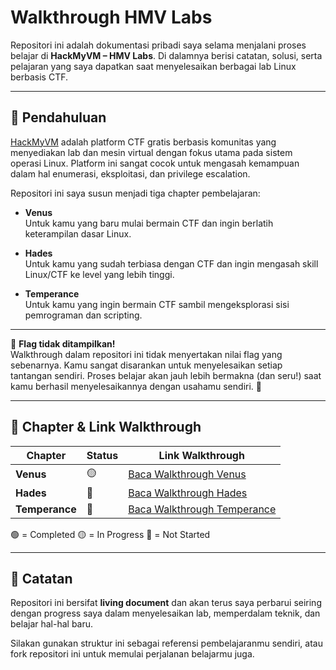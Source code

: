 # Walkthrough HMV Labs

Repositori ini adalah dokumentasi pribadi saya selama menjalani proses belajar di **HackMyVM – HMV Labs**. Di dalamnya berisi catatan, solusi, serta pelajaran yang saya dapatkan saat menyelesaikan berbagai lab Linux berbasis CTF.

---

## 📘 Pendahuluan

[HackMyVM](https://hackmyvm.eu) adalah platform CTF gratis berbasis komunitas yang menyediakan lab dan mesin virtual dengan fokus utama pada sistem operasi Linux. Platform ini sangat cocok untuk mengasah kemampuan dalam hal enumerasi, eksploitasi, dan privilege escalation.

Repositori ini saya susun menjadi tiga chapter pembelajaran:

- **Venus**  
  Untuk kamu yang baru mulai bermain CTF dan ingin berlatih keterampilan dasar Linux.

- **Hades**  
  Untuk kamu yang sudah terbiasa dengan CTF dan ingin mengasah skill Linux/CTF ke level yang lebih tinggi.

- **Temperance**  
  Untuk kamu yang ingin bermain CTF sambil mengeksplorasi sisi pemrograman dan scripting.

---

🚫 **Flag tidak ditampilkan!**  
Walkthrough dalam repositori ini tidak menyertakan nilai flag yang sebenarnya. Kamu sangat disarankan untuk menyelesaikan setiap tantangan sendiri. Proses belajar akan jauh lebih bermakna (dan seru!) saat kamu berhasil menyelesaikannya dengan usahamu sendiri. 💪

---

## 📂 Chapter & Link Walkthrough

| Chapter        | Status     | Link Walkthrough                 |
|----------------|------------|----------------------------------|
| **Venus**      | 🟡 | [Baca Walkthrough Venus](venus.md)         |
| **Hades**      | 🔴 | [Baca Walkthrough Hades](hades.md)         |
| **Temperance** | 🔴 | [Baca Walkthrough Temperance](temperance.md) |

🟢 = Completed 
🟡 = In Progress
🔴 = Not Started

---

## 📝 Catatan

Repositori ini bersifat **living document** dan akan terus saya perbarui seiring dengan progress saya dalam menyelesaikan lab, memperdalam teknik, dan belajar hal-hal baru.

Silakan gunakan struktur ini sebagai referensi pembelajaranmu sendiri, atau fork repositori ini untuk memulai perjalanan belajarmu juga.
